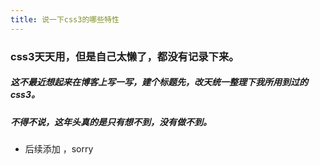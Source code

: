```yaml
---
title: 说一下css3的哪些特性
---
```


### css3天天用，但是自己太懒了，都没有记录下来。
#####   这不最近想起来在博客上写一写，建个标题先，改天统一整理下我所用到过的css3。
#####  不得不说，这年头真的是只有想不到，没有做不到。

* 后续添加 ，sorry
